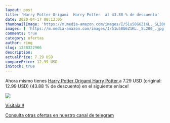 ```yaml
---
layout: post
title: 'Harry Potter Origami  Harry Potter  al 43.88 % de descuento'
date: 2020-04-17 00:13:05
thumbnailImage: 'https://m.media-amazon.com/images/I/51u58G6Z1KL._SL200_.jpg'
images: [ 'https://m.media-amazon.com/images/I/51u58G6Z1KL._SL200_.jpg' ]
comments: true
category: ofertas
author: ring
slug: 1338322966
description:
actualPrice: 7.29 USD
comparePrice: 12.99 USD
inStock: true
---
```


Ahora mismo tienes [Harry Potter Origami  Harry Potter ](https://www.amazon.com/dp/1338322966/?tag=redken08-20) a 7.29 USD (original: 12.99 USD) (43.88 %  de descuento) en el siguiente enlace!

[![](https://m.media-amazon.com/images/I/51u58G6Z1KL._SL200_.jpg)](https://www.amazon.com/dp/1338322966/?tag=redken08-20)

[Visítala!!!](https://www.amazon.com/dp/1338322966/?tag=redken08-20)

[Consulta otras ofertas en nuestro canal de telegram](https://t.me/s/ofertas25)
